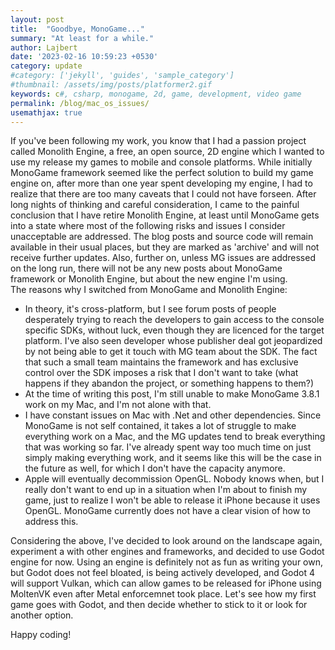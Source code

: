 ```yaml
---
layout: post
title:  "Goodbye, MonoGame..."
summary: "At least for a while."
author: Lajbert
date: '2023-02-16 10:59:23 +0530'
category: update
#category: ['jekyll', 'guides', 'sample_category']
#thumbnail: /assets/img/posts/platformer2.gif
keywords: c#, csharp, monogame, 2d, game, development, video game
permalink: /blog/mac_os_issues/
usemathjax: true
---
```


If you've been following my work, you know that I had a passion project called Monolith Engine, a free, an open source, 2D engine which I wanted to use my release my games to mobile and console platforms. 
While initially MonoGame framework seemed like the perfect solution to build my game engine on, after more than one year spent developing my engine, I had to realize that there are too many caveats that I could not have forseen. After long nights of thinking and careful consideration, I came to the painful conclusion that I have retire Monolith Engine, at least until MonoGame gets into a state where most of the following risks and issues I consider unacceptable are addressed.
The blog posts and source code will remain available in their usual places, but they are marked as 'archive' and will not receive further updates. Also, further on, unless MG issues are addressed on the long run, there will not be any new posts about MonoGame framework or Monolith Engine, but about the new engine I'm using.  
The reasons why I switched from MonoGame and Monolith Engine:
* In theory, it's cross-platform, but I see forum posts of people desperately trying to reach the developers to gain access to the console specific SDKs, without luck, even though they are licenced for the target platform. I've also seen developer whose publisher deal got jeopardized by not being able to get it touch with MG team about the SDK. The fact that such a small team maintains the framework and has exclusive control over the SDK imposes a risk that I don't want to take (what happens if they abandon the project, or something happens to them?)
* At the time of writing this post, I'm still unable to make MonoGame 3.8.1 work on my Mac, and I'm not alone with that.
* I have constant issues on Mac with .Net and other dependencies. Since MonoGame is not self contained, it takes a lot of struggle to make everything work on a Mac, and the MG updates tend to break everything that was working so far. I've already spent way too much time on just simply making everything work, and it seems like this will be the case in the future as well, for which I don't have the capacity anymore.
* Apple will eventually decommission OpenGL. Nobody knows when, but I really don't want to end up in a situation when I'm about to finish my game, just to realize I won't be able to release it iPhone because it uses OpenGL. MonoGame currently does not have a clear vision of how to address this.

Considering the above, I've decided to look around on the landscape again, experiment a with other engines and frameworks, and decided to use Godot engine for now. Using an engine is definitely not as fun as writing your own, but Godot does not feel bloated, is being actively developed, and Godot 4 will support Vulkan, which can allow games to be released for iPhone using MoltenVK even after Metal enforcemnet took place.
Let's see how my first game goes with Godot, and then decide whether to stick to it or look for another option.

Happy coding!